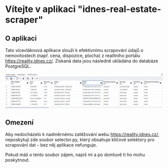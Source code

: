  # Vítejte v aplikaci "idnes-real-estate-scraper"

 ## O aplikaci

Tato vícevláknová aplikace slouží k efektivnímu scrapování údajů o nemovitostech (např. cena, dispozice, plocha) z realitního portálu https://reality.idnes.cz/. Získaná data jsou následně ukládána do databáze PostgreSQL.

![](./images/PostgreSQL.png)

 ## Omezení

Aby nedocházelo k nadměrnému zatěžování webu https://reality.idnes.cz/, neposkytuji zde soubor selector.py, který obsahuje klíčové selektory pro scrapování dat – bez něj aplikace nefunguje.

Pokud máš o tento soubor zájem, napiš mi a po domluvě ti ho mohu poskytnout.